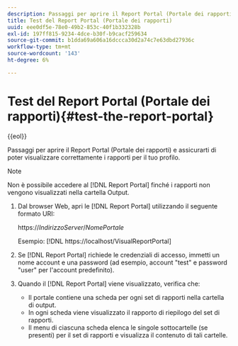 ```yaml
---
description: Passaggi per aprire il Report Portal (Portale dei rapporti) e assicurarti di poter visualizzare correttamente i rapporti per il tuo profilo.
title: Test del Report Portal (Portale dei rapporti)
uuid: eee0df5e-78e0-49b2-853c-40f1b332328b
exl-id: 197ff815-9234-4dce-b30f-b9cacf259634
source-git-commit: b1dda69a606a16dccca30d2a74c7e63dbd27936c
workflow-type: tm+mt
source-wordcount: '143'
ht-degree: 6%

---
```


# Test del Report Portal (Portale dei rapporti){#test-the-report-portal}

{{eol}}

Passaggi per aprire il Report Portal (Portale dei rapporti) e assicurarti di poter visualizzare correttamente i rapporti per il tuo profilo.

>[!NOTE]
>
>Non è possibile accedere al [!DNL Report Portal] finché i rapporti non vengono visualizzati nella cartella Output.

1. Dal browser Web, apri le [!DNL Report Portal] utilizzando il seguente formato URI:

   https://*IndirizzoServer*/*NomePortale*

   Esempio: [!DNL https://localhost/VisualReportPortal]

1. Se [!DNL Report Portal] richiede le credenziali di accesso, immetti un nome account e una password (ad esempio, account &quot;test&quot; e password &quot;user&quot; per l&#39;account predefinito).
1. Quando il [!DNL Report Portal] viene visualizzato, verifica che:

   * Il portale contiene una scheda per ogni set di rapporti nella cartella di output.
   * In ogni scheda viene visualizzato il rapporto di riepilogo del set di rapporti.
   * Il menu di ciascuna scheda elenca le singole sottocartelle (se presenti) per il set di rapporti e visualizza il contenuto di tali cartelle.

